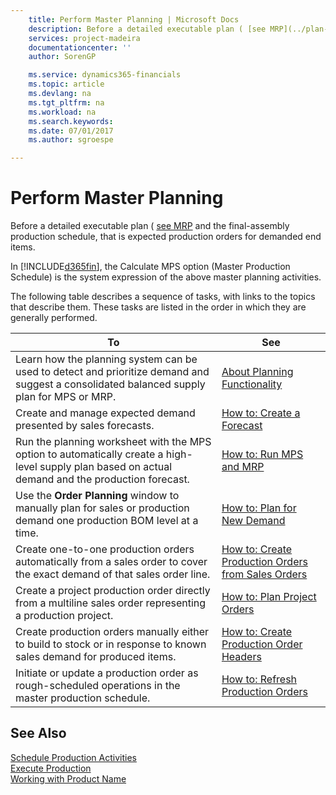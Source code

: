 ```yaml
---
    title: Perform Master Planning | Microsoft Docs
    description: Before a detailed executable plan ( [see MRP](../plan-for-resource-availability.md) and the final-assembly production schedule, that is expected production orders for demanded end items.
    services: project-madeira
    documentationcenter: ''
    author: SorenGP

    ms.service: dynamics365-financials
    ms.topic: article
    ms.devlang: na
    ms.tgt_pltfrm: na
    ms.workload: na
    ms.search.keywords:
    ms.date: 07/01/2017
    ms.author: sgroespe

---
```

# Perform Master Planning
Before a detailed executable plan ( [see MRP](../plan-for-resource-availability.md) and the final-assembly production schedule, that is expected production orders for demanded end items.  
  
 In [!INCLUDE[d365fin](../../includes/d365fin_md.md)], the Calculate MPS option (Master Production Schedule) is the system expression of the above master planning activities.  
  
 The following table describes a sequence of tasks, with links to the topics that describe them. These tasks are listed in the order in which they are generally performed.  
  
|**To**|**See**|  
|------------|-------------|  
|Learn how the planning system can be used to detect and prioritize demand and suggest a consolidated balanced supply plan for MPS or MRP.|[About Planning Functionality](../about-planning-functionality.md)|  
|Create and manage expected demand presented by sales forecasts.|[How to: Create a Forecast](../how-to-create-a-forecast.md)|  
|Run the planning worksheet with the MPS option to automatically create a high-level supply plan based on actual demand and the production forecast.|[How to: Run MPS and MRP](../how-to-run-mps-and-mrp.md)|  
|Use the **Order Planning** window to manually plan for sales or production demand one production BOM level at a time.|[How to: Plan for New Demand](../how-to-plan-for-new-demand.md)|  
|Create one-to-one production orders automatically from a sales order to cover the exact demand of that sales order line.|[How to: Create Production Orders from Sales Orders](../how-to-create-production-orders-from-sales-orders.md)|  
|Create a project production order directly from a multiline sales order representing a production project.|[How to: Plan Project Orders](../how-to-plan-project-orders.md)|  
|Create production orders manually either to build to stock or in response to known sales demand for produced items.|[How to: Create Production Order Headers](../how-to-create-production-order-headers.md)|  
|Initiate or update a production order as rough-scheduled operations in the master production schedule.|[How to: Refresh Production Orders](../how-to-refresh-production-orders.md)|  
  
## See Also  
 [Schedule Production Activities](../schedule-production-activities.md)   
 [Execute Production](../execute-production.md)   
 [Working with Product Name](../working-with-$-p_1-product-name-$-.md)